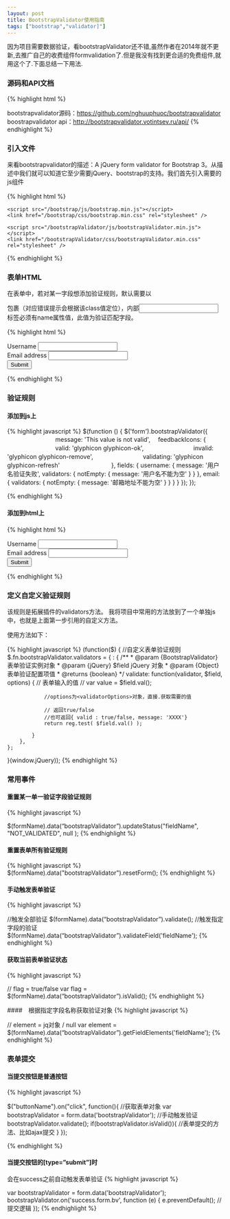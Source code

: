 ```yaml
---
layout: post
title: BootstrapValidator使用指南
tags: ["bootstrap","validator]"]
---
```


因为项目需要数据验证，看bootstrapValidator还不错,虽然作者在2014年就不更新,去推广自己的收费组件formvalidation了.但是我没有找到更合适的免费组件,就用这个了.下面总结一下用法.



### 源码和API文档
{% highlight html %}

bootstrapvalidator源码：https://github.com/nghuuphuoc/bootstrapvalidator
boostrapvalidator api：http://bootstrapvalidator.votintsev.ru/api/
{% endhighlight %}



### 引入文件

来看bootstrapvalidator的描述：A jQuery form validator for Bootstrap 3。从描述中我们就可以知道它至少需要jQuery、bootstrap的支持。我们首先引入需要的js组件

{% highlight html %}
　　 <script src="/scripts/jquery-1.10.2.js"></script>

    <script src="/bootstrap/js/bootstrap.min.js"></script>
    <link href="/bootstrap/css/bootstrap.min.css" rel="stylesheet" />

    <script src="/bootstrapValidator/js/bootstrapValidator.min.js"></script>
    <link href="/bootstrapValidator/css/bootstrapValidator.min.css" rel="stylesheet" />

{% endhighlight %}

### 表单HTML

在表单中，若对某一字段想添加验证规则，默认需要以<div class=”form-group”></div>包裹（对应错误提示会根据该class值定位），内部<input class="form-control" />标签必须有name属性值，此值为验证匹配字段。

{% highlight html %}
　　　　　<form>
            <div class="form-group">
                <label>Username</label>
                <input type="text" class="form-control" name="username" />
            </div>
            <div class="form-group">
                <label>Email address</label>
                <input type="text" class="form-control" name="email" />
            </div>
            <div class="form-group">
                <button type="submit" name="submit" class="btn btn-primary">Submit</button>
            </div>
        </form>
{% endhighlight %}

### 验证规则

#### 添加到js上
{% highlight javascript %}
    $(function () {
        $('form').bootstrapValidator({
　　　　　　　　message: 'This value is not valid',
            　feedbackIcons: {
    　　　　　　　　valid: 'glyphicon glyphicon-ok',
    　　　　　　　　invalid: 'glyphicon glyphicon-remove',
    　　　　　　　　validating: 'glyphicon glyphicon-refresh'
    　　　　　　　　   },
            fields: {
                username: {
                    message: '用户名验证失败',
                    validators: {
                        notEmpty: {
                            message: '用户名不能为空'
                        }
                    }
                },
                email: {
                    validators: {
                        notEmpty: {
                            message: '邮箱地址不能为空'
                        }
                    }
                }
            }
        });
    });


{% endhighlight %}

#### 添加到html上

{% highlight html %}
　　　　　<form>
            <div class="form-group">
                <label>Username</label>
                <input type="text" class="form-control" name="username" 
                data-bv-message="用户名不合法"
                required
                data-bv-notempty-message="用户名不能为空"
                pattern="[a-zA-Z0-9]+"
                data-bv-regexp-message="用户名只能包含字母和数字"/>
            </div>
            <div class="form-group">
                <label>Email address</label>
                <input type="text" class="form-control" name="email" 
                required
                data-bv-notempty-message="Email不能为空"/>
            </div>
            <div class="form-group">
                <button type="submit" name="submit" class="btn btn-primary">Submit</button>
            </div>
        </form>
{% endhighlight %}

### 定义自定义验证规则

该规则是拓展插件的validators方法。 
我将项目中常用的方法放到了一个单独js中，也就是上面第一步引用的自定义方法。

使用方法如下：

{% highlight javascript %}
(function($) {
    //自定义表单验证规则
    $.fn.bootstrapValidator.validators = {
        <validatorName> : {
            /**
             * @param {BootstrapValidator} 表单验证实例对象
             * @param {jQuery} $field jQuery 对象
             * @param {Object} 表单验证配置项值
             * @returns {boolean}
             */
            validate: function(validator, $field, options) {
                // 表单输入的值
                // var value = $field.val();

                //options为<validatorOptions>对象，直接.获取需要的值

                // 返回true/false
                //也可返回{ valid : true/false, message: 'XXXX'}
                return reg.test( $field.val() );

            }
        },
    };
}(window.jQuery));
{% endhighlight %}

### 常用事件
#### 重置某一单一验证字段验证规则
{% highlight javascript %}

$(formName).data(“bootstrapValidator”).updateStatus("fieldName",  "NOT_VALIDATED",  null );
{% endhighlight %}

#### 重置表单所有验证规则
{% highlight javascript %}
$(formName).data("bootstrapValidator").resetForm();
{% endhighlight %}

#### 手动触发表单验证
{% highlight javascript %}

//触发全部验证
$(formName).data(“bootstrapValidator”).validate();
//触发指定字段的验证
$(formName).data(“bootstrapValidator”).validateField('fieldName');
{% endhighlight %}


#### 获取当前表单验证状态
{% highlight javascript %}

// flag = true/false 
var flag = $(formName).data(“bootstrapValidator”).isValid();
{% endhighlight %}


####　根据指定字段名称获取验证对象
{% highlight javascript %}

// element = jq对象 / null
var element = $(formName).data(“bootstrapValidator”).getFieldElements('fieldName');
{% endhighlight %}


### 表单提交

#### 当提交按钮是普通按钮 
{% highlight javascript %}

 $("buttonName").on("click", function(){
     //获取表单对象
    var bootstrapValidator = form.data('bootstrapValidator');
        //手动触发验证
        bootstrapValidator.validate();
        if(bootstrapValidator.isValid()){
            //表单提交的方法、比如ajax提交
        }
});

{% endhighlight %}

#### 当提交按钮的[type=”submit”]时 

会在success之前自动触发表单验证
{% highlight javascript %}

 var bootstrapValidator = form.data('bootstrapValidator');
    bootstrapValidator.on('success.form.bv', function (e) {
        e.preventDefault();
        //提交逻辑
    });
{% endhighlight %}

